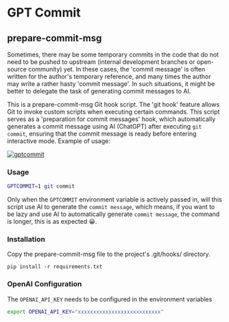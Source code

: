 # GPT Commit

## prepare-commit-msg

Sometimes, there may be some temporary commits in the code that do not need to
be pushed to upstream (internal development branches or open-source community)
yet. In these cases, the 'commit message' is often written for the author's
temporary reference, and many times the author may write a rather hasty 'commit
message'. In such situations, it might be better to delegate the task of
generating commit messages to AI.

This is a prepare-commit-msg Git hook script. The 'git hook' feature allows Git
to invoke custom scripts when executing certain commands. This script serves as
a 'preparation for commit messages' hook, which automatically generates a
commit message using AI (ChatGPT) after executing `git commit`, ensuring that
the commit message is ready before entering interactive mode. Example of usage:

[![gptcommit](https://asciinema.org/a/AcMRbMhggwfrx3pz4CLmwOLla.svg)](https://asciinema.org/a/AcMRbMhggwfrx3pz4CLmwOLla)

### Usage

```sh
GPTCOMMIT=1 git commit
```
Only when the `GPTCOMMIT` environment variable is actively passed in, will this
script use AI to generate the `commit message`, which means, if you want to be
lazy and use AI to automatically generate `commit message`, the command is
longer, this is as expected 😀.

### Installation

Copy the prepare-commit-msg file to the project's .git/hooks/ directory.

```
pip install -r requirements.txt
```

### OpenAI Configuration

The `OPENAI_API_KEY` needs to be configured in the environment variables

```sh
export OPENAI_API_KEY="xxxxxxxxxxxxxxxxxxxxxxxxxxx"
```
